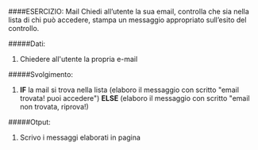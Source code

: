 ####ESERCIZIO: Mail
Chiedi all’utente la sua email,
controlla che sia nella lista di chi può accedere,
stampa un messaggio appropriato sull’esito del controllo.

#####Dati:
1. Chiedere all'utente la propria e-mail

#####Svolgimento:

1. **IF** la mail si trova nella lista
      (elaboro il messaggio con scritto "email trovata! puoi accedere") 
**ELSE** 
      (elaboro il messaggio con scritto "email non trovata, riprova!)

#####Otput:
1. Scrivo i messaggi elaborati in pagina 